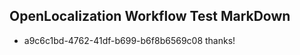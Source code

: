 ## OpenLocalization Workflow Test MarkDown
* a9c6c1bd-4762-41df-b699-b6f8b6569c08 thanks!

<!--HONumber=Jul16_HO2-->



